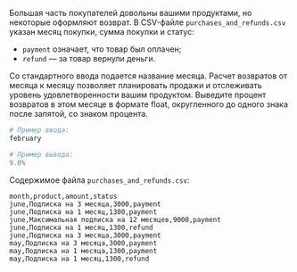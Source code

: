 Большая часть покупателей довольны вашими продуктами, но некоторые оформляют возврат. В CSV-файле `purchases_and_refunds.csv` указан месяц покупки, сумма покупки и статус:

- `payment` означает, что товар был оплачен;
- `refund` — за товар вернули деньги.

Со стандартного ввода подается название месяца. Расчет возвратов от месяца к месяцу позволяет планировать продажи и отслеживать уровень удовлетворенности вашим продуктом. Выведите процент возвратов в этом месяце в формате float, округленного до одного знака после запятой, со знаком процента. 

```python
# Пример ввода:
february

# Пример вывода:
9.0%
```

Содержимое файла `purchases_and_refunds.csv`:
```
month,product,amount,status 
june,Подписка на 3 месяца,3000,payment 
june,Подписка на 1 месяц,1300,payment 
june,Максимальная подписка на 12 месяцев,9000,payment 
june,Подписка на 1 месяц,1300,refund 
june,Подписка на 3 месяца,3000,payment
may,Подписка на 3 месяца,3000,payment
may,Подписка на 1 месяца,1300,payment
may,Подписка на 1 месяц,1300,refund 
```